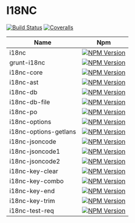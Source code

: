 # I18NC

[![Build Status][travis-image]][travis-url]
[![Coveralls][coveralls-image]][coveralls-url]

| Name                   | Npm                       |
|------------------------|---------------------------|
| i18nc                  | [![NPM Version](https://img.shields.io/npm/v/i18nc.svg)](https://www.npmjs.org/package/i18nc)  |
| grunt-i18nc            | [![NPM Version](https://img.shields.io/npm/v/grunt-i18nc.svg)](https://www.npmjs.org/package/grunt-i18nc)  |
| i18nc-core             | [![NPM Version](https://img.shields.io/npm/v/i18nc-core.svg)](https://www.npmjs.org/package/i18nc-core)  |
| i18nc-ast              | [![NPM Version](https://img.shields.io/npm/v/i18nc-ast.svg)](https://www.npmjs.org/package/i18nc-ast)  |
| i18nc-db               | [![NPM Version](https://img.shields.io/npm/v/i18nc-db.svg)](https://www.npmjs.org/package/i18nc-db)  |
| i18nc-db-file          | [![NPM Version](https://img.shields.io/npm/v/i18nc-db-file.svg)](https://www.npmjs.org/package/i18nc-db-file)  |
| i18nc-po               | [![NPM Version](https://img.shields.io/npm/v/i18nc-po.svg)](https://www.npmjs.org/package/i18nc-po)  |
| i18nc-options          | [![NPM Version](https://img.shields.io/npm/v/i18nc-options.svg)](https://www.npmjs.org/package/i18nc-options)  |
| i18nc-options-getlans  | [![NPM Version](https://img.shields.io/npm/v/i18nc-options-getlans.svg)](https://www.npmjs.org/package/i18nc-options-getlans)  |
| i18nc-jsoncode         | [![NPM Version](https://img.shields.io/npm/v/i18nc-jsoncode.svg)](https://www.npmjs.org/package/i18nc-jsoncode)  |
| i18nc-jsoncode1        | [![NPM Version](https://img.shields.io/npm/v/i18nc-jsoncode1.svg)](https://www.npmjs.org/package/i18nc-jsoncode1)  |
| i18nc-jsoncode2        | [![NPM Version](https://img.shields.io/npm/v/i18nc-jsoncode2.svg)](https://www.npmjs.org/package/i18nc-jsoncode2)  |
| i18nc-key-clear        | [![NPM Version](https://img.shields.io/npm/v/i18nc-key-clear.svg)](https://www.npmjs.org/package/i18nc-key-clear)  |
| i18nc-key-combo        | [![NPM Version](https://img.shields.io/npm/v/i18nc-key-combo.svg)](https://www.npmjs.org/package/i18nc-key-combo)  |
| i18nc-key-end          | [![NPM Version](https://img.shields.io/npm/v/i18nc-key-end.svg)](https://www.npmjs.org/package/i18nc-key-end)  |
| i18nc-key-trim         | [![NPM Version](https://img.shields.io/npm/v/i18nc-key-trim.svg)](https://www.npmjs.org/package/i18nc-key-trim)  |
| i18nc-test-req         | [![NPM Version](https://img.shields.io/npm/v/i18nc-test-req.svg)](https://www.npmjs.org/package/i18nc-test-req)  |

[travis-image]: https://img.shields.io/travis/Bacra/i18nc/master.svg?label=linux
[travis-url]: https://travis-ci.org/Bacra/i18nc
[coveralls-image]: https://img.shields.io/coveralls/Bacra/i18nc.svg
[coveralls-url]: https://coveralls.io/github/Bacra/i18nc
